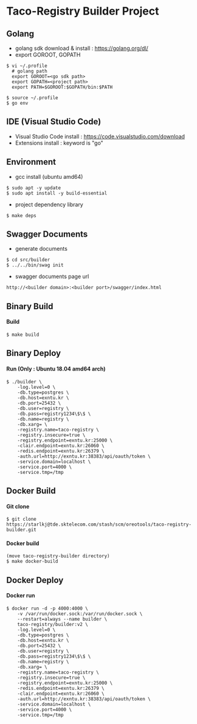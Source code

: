 Taco-Registry Builder Project
=============================

## Golang

* golang sdk download & install : https://golang.org/dl/
* export GOROOT, GOPATH
```
$ vi ~/.profile
  # golang path
  export GOROOT=<go sdk path>
  export GOPATH=<project path>
  export PATH=$GOROOT:$GOPATH/bin:$PATH

$ source ~/.profile
$ go env
```

## IDE (Visual Studio Code)

* Visual Studio Code install : https://code.visualstudio.com/download
* Extensions install : keyword is "go"

## Environment

* gcc install (ubuntu amd64)
```
$ sudo apt -y update
$ sudo apt install -y build-essential
```
* project dependency library
```
$ make deps
```

## Swagger Documents
* generate documents
```
$ cd src/builder
$ ../../bin/swag init
```
* swagger documents page url
```
http://<builder domain>:<builder port>/swagger/index.html
```

## Binary Build

#### Build
```
$ make build
```

## Binary Deploy

#### Run (Only : Ubuntu 18.04 amd64 arch)
```
$ ./builder \
    -log.level=0 \
    -db.type=postgres \
    -db.host=exntu.kr \
    -db.port=25432 \
    -db.user=registry \
    -db.pass=registry1234\$\$ \
    -db.name=registry \
    -db.xarg= \
    -registry.name=taco-registry \
    -registry.insecure=true \
    -registry.endpoint=exntu.kr:25000 \
    -clair.endpoint=exntu.kr:26060 \
    -redis.endpoint=exntu.kr:26379 \
    -auth.url=http://exntu.kr:38383/api/oauth/token \
    -service.domain=localhost \
    -service.port=4000 \
    -service.tmp=/tmp
```

## Docker Build

#### Git clone
``` 
$ git clone https://starlkj@tde.sktelecom.com/stash/scm/oreotools/taco-registry-builder.git
```

#### Docker build
```
(move taco-registry-builder directory)
$ make docker-build
```

## Docker Deploy

#### Docker run
```
$ docker run -d -p 4000:4000 \
    -v /var/run/docker.sock:/var/run/docker.sock \
    --restart=always --name builder \
    taco-registry/builder:v2 \
    -log.level=0 \
    -db.type=postgres \
    -db.host=exntu.kr \
    -db.port=25432 \
    -db.user=registry \
    -db.pass=registry1234\$\$ \
    -db.name=registry \
    -db.xarg= \
    -registry.name=taco-registry \
    -registry.insecure=true \
    -registry.endpoint=exntu.kr:25000 \
    -redis.endpoint=exntu.kr:26379 \
    -clair.endpoint=exntu.kr:26060 \
    -auth.url=http://exntu.kr:38383/api/oauth/token \
    -service.domain=localhost \
    -service.port=4000 \
    -service.tmp=/tmp
```